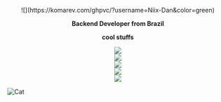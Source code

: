 
<p align="center">
  ![](https://komarev.com/ghpvc/?username=Niix-Dan&color=green)
</p>

<p align="center">
  <b>Backend Developer from Brazil</b>
</p>

<p align="center">
  <b>cool stuffs</b>
</p>

<p align="center">
  <a href="https://discord.js.org/#/"><img src="https://img.shields.io/badge/Discord.js-FF0000?style=for-the-badge&logo=discord&logoColor=white" /></a><br>
  <a href="https://github.com/DV8FromTheWorld/JDA"><img src="https://img.shields.io/badge/JDA-FF0000?style=for-the-badge&logo=github&logoColor=white" /></a><br>
  <a href="https://github.com/CryptoMorin/XSeries"><img src="https://img.shields.io/badge/XSeries-F7E860?style=for-the-badge&logo=github&logoColor=white" /></a><br>
  <a href="https://github.com/Niix-Dan/WdMath"><img src="https://img.shields.io/badge/WdMath-69f0ff?style=for-the-badge&logo=dithub&logoColor=white" /></a><br>
  
  <img src="https://github-readme-stats.vercel.app/api?username=Niix-Dan&show_icons=true&theme=algolia&hide_title=true&count_private=true" />
</p>

![Cat](https://github.com/Niix-Dan/Niix-Dan/blob/main/cats.gif?raw=true)
